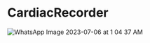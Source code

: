 # CardiacRecorder
![WhatsApp Image 2023-07-06 at 1 04 37 AM](https://github.com/Hasibul006/CardiacRecorder_6_9/assets/85826615/67794162-eab1-4c32-926f-4b58ab7fdfb8)
